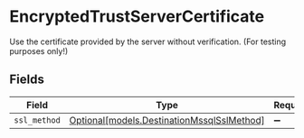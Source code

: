 # EncryptedTrustServerCertificate

Use the certificate provided by the server without verification. (For testing purposes only!)


## Fields

| Field                                                                                | Type                                                                                 | Required                                                                             | Description                                                                          |
| ------------------------------------------------------------------------------------ | ------------------------------------------------------------------------------------ | ------------------------------------------------------------------------------------ | ------------------------------------------------------------------------------------ |
| `ssl_method`                                                                         | [Optional[models.DestinationMssqlSslMethod]](../models/destinationmssqlsslmethod.md) | :heavy_minus_sign:                                                                   | N/A                                                                                  |